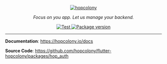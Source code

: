 <p align="center">
  <a href="https://hopcolony.io"><img src="https://hopcolony.io/img/logo.png" alt="hopcolony"></a>
</p>
<p align="center">
    <em>Focus on you app. Let us manage your backend.</em>
</p>

<p align="center">
<a href="https://github.com/hopcolony/flutter-hopcolony/actions?query=workflow%3AHopAuth" target="_blank">
    <img src="https://github.com/hopcolony/flutter-hopcolony/workflows/HopAuth/badge.svg" alt="Test">
</a>
</a>
<a href="https://pub.dev/packages/hop_auth" target="_blank">
    <img src="https://img.shields.io/pub/v/hop_auth.svg" alt="Package version">
</a>
</p>

---

**Documentation**: <a href="https://hopcolony.io" target="_blank">https://hopcolony.io/docs</a>

**Source Code**: <a href="https://github.com/hopcolony/flutter-hopcolony/packages/hop_auth" target="_blank">https://github.com/hopcolony/flutter-hopcolony/packages/hop_auth</a>